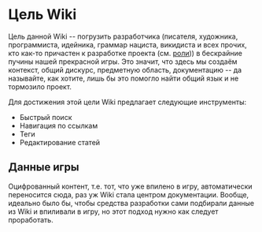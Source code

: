 ﻿---
sidebar_position: 1
---

# Цель Wiki
Цель данной Wiki -- погрузить разработчика (писателя, художника, программиста, идейника, граммар нациста, викидиста и всех прочих, кто как-то причастен к разработке проекта (см. [роли](../development/roles.md))) в бескрайние пучины нашей прекрасной игры. Это значит, что здесь мы создаём контекст, общий дискурс, предметную область, документацию -- да называйте, как хотите, лишь бы это помогло найти общий язык и не тормозило проект.

Для достижения этой цели Wiki предлагает следующие инструменты:
* Быстрый поиск
* Навигация по ссылкам
* Теги
* Редактирование статей

## Данные игры
Оцифрованный контент, т.е. тот, что уже впилено в игру, автоматически переносится сюда, раз уж Wiki стала центром документации. Вообще, идеально было бы, чтобы средства разработки сами подбирали данные из Wiki и впиливали в игру, но этот подход нужно как следует проработать.
